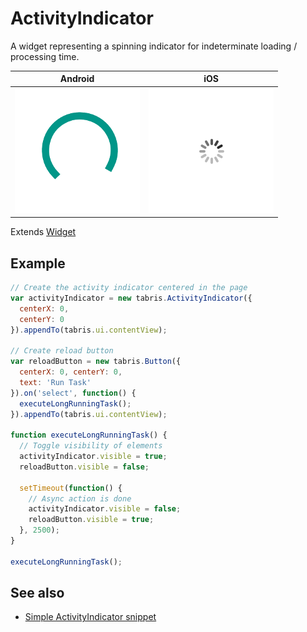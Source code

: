 ---
---
# ActivityIndicator

A widget representing a spinning indicator for indeterminate loading / processing time.

Android | iOS
--- | ---
![ActivityIndicator on Android](img/android/ActivityIndicator.png) | ![ActivityIndicator on iOS](img/ios/ActivityIndicator.png)

Extends [Widget](Widget.md)

## Example
```js
// Create the activity indicator centered in the page
var activityIndicator = new tabris.ActivityIndicator({
  centerX: 0,
  centerY: 0
}).appendTo(tabris.ui.contentView);

// Create reload button
var reloadButton = new tabris.Button({
  centerX: 0, centerY: 0,
  text: 'Run Task'
}).on('select', function() {
  executeLongRunningTask();
}).appendTo(tabris.ui.contentView);

function executeLongRunningTask() {
  // Toggle visibility of elements
  activityIndicator.visible = true;
  reloadButton.visible = false;

  setTimeout(function() {
    // Async action is done
    activityIndicator.visible = false;
    reloadButton.visible = true;
  }, 2500);
}

executeLongRunningTask();
```
## See also

- [Simple ActivityIndicator snippet](https://github.com/eclipsesource/tabris-js/tree/v2.0.0-beta2/snippets/activityindicator.js)
